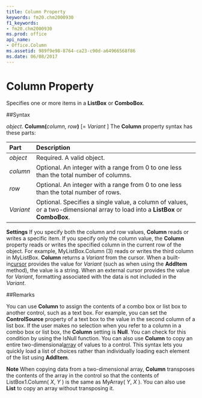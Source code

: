 ```yaml
---
title: Column Property
keywords: fm20.chm2000930
f1_keywords:
- fm20.chm2000930
ms.prod: office
api_name:
- Office.Column
ms.assetid: 989f9e98-8764-ca23-c90d-a64966568f86
ms.date: 06/08/2017
---
```



# Column Property



Specifies one or more items in a  **ListBox** or **ComboBox**.

##Syntax

_object_. **Column(**_column, row_**)** [= _Variant_ ]
The  **Column** property syntax has these parts:


|**Part**|**Description**|
|:-----|:-----|
| _object_|Required. A valid object.|
| _column_|Optional. An integer with a range from 0 to one less than the total number of columns.|
| _row_|Optional. An integer with a range from 0 to one less than the total number of rows.|
| _Variant_|Optional. Specifies a single value, a column of values, or a two-dimensional array to load into a  **ListBox** or **ComboBox**.|

 **Settings**
If you specify both the column and row values,  **Column** reads or writes a specific item.
If you specify only the column value, the  **Column** property reads or writes the specified column in the current row of the object. For example, MyListBox.Column (3) reads or writes the third column in MyListBox.
 **Column** returns a _Variant_ from the cursor. When a built-in[cursor](../../../language/Glossary/glossary-vba.md) provides the value for _Variant_ (such as when using the **AddItem** method), the value is a string. When an external cursor provides the value for _Variant_, formatting associated with the data is not included in the _Variant_.

##Remarks

You can use  **Column** to assign the contents of a combo box or list box to another control, such as a text box. For example, you can set the **ControlSource** property of a text box to the value in the second column of a list box.
If the user makes no selection when you refer to a column in a combo box or list box, the  **Column** setting is **Null**. You can check for this condition by using the IsNull function.
You can also use  **Column** to copy an entire two-dimensional[array](../../Glossary/vbe-glossary.md) of values to a control. This syntax lets you quickly load a list of choices rather than individually loading each element of the list using **AddItem**.

 **Note**  When copying data from a two-dimensional array,  **Column** transposes the contents of the array in the control so that the contents of ListBox1.Column( _X_, _Y_ ) is the same as MyArray( _Y_, _X_ ). You can also use **List** to copy an array without transposing it.



